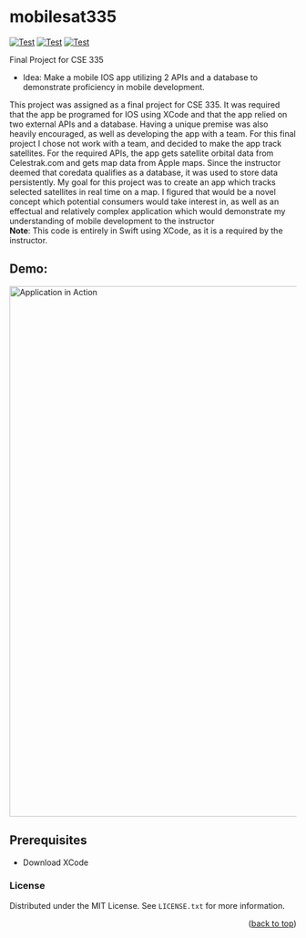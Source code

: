 <div id="top"></div>

<p align="center">
    <!--
    <a href="https://github.com/mnfitz-ASU/cse340redux/pulse" alt="Activity">
        <img src="https://img.shields.io/github/commit-activity/mnfitz-ASU/cse340redux" /></a>
    <a href="https://discord.gg/sKXHzHpq">
        <img src="https://img.shields.io/discord/308323056592486420?logo=discord"
            alt="chat on Discord"></a>
    --
    <a href="https://github.com/mnfitz-ASU/mnfitz-ASU/graphs/contributors" alt="Contributors">
        <img src="https://img.shields.io/github/contributors/mnfitz-ASU/mnfitz-ASU" /></a>    
    <a href="https://www.linkedin.com/in/matthew-n-fitzgerald/">
        <img src="https://img.shields.io/badge/-matthewf-blue?style=flat-square&logo=Linkedin&logoColor=white&link=https://www.linkedin.com/in/matthew-n-fitzgerald/"
            alt="follow on Linkedin"></a>
    -->
</p>

# mobilesat335

[![Test](https://img.shields.io/badge/Language-SwiftUI-green)]()
[![Test](https://img.shields.io/github/contributors/mnfitz-ASU/mnfitz-ASU)](https://github.com/mnfitz-ASU/mnfitz-ASU/graphs/contributors)
[![Test](https://img.shields.io/badge/-matthewf-blue?style=flat-square&logo=Linkedin&logoColor=white&link=https://www.linkedin.com/in/matthew-n-fitzgerald/)](https://www.linkedin.com/in/matthew-n-fitzgerald/)

Final Project for CSE 335
- Idea: Make a mobile IOS app utilizing 2 APIs and a database to demonstrate proficiency in mobile development.

This project was assigned as a final project for CSE 335. It was required that the app be programed for IOS using XCode and that the app relied on two external APIs and a database. Having a unique premise was also heavily encouraged, as well as developing the app with a team. For this final project I chose not work with a team, and decided to make the app track satellites. For the required APIs, the app gets satellite orbital data from Celestrak.com and gets map data from Apple maps. Since the instructor deemed that coredata qualifies as a database, it was used to store data persistently. My goal for this project was to create an app which tracks selected satellites in real time on a map. I figured that would be a novel concept which potential consumers would take interest in, as well as an effectual and relatively complex application which would demonstrate my understanding of mobile development to the instructor
<br/>
**Note**: This code is entirely in Swift using XCode, as it is a required by the instructor. 

## Demo: 
<img width="931" alt="Application in Action" class="center" src="https://user-images.githubusercontent.com/79553911/209892428-75c724f8-9416-4422-ac9c-9f43a8cdb789.mov">
</p>

## Prerequisites
- Download XCode
<!-- LICENSE -->
### License

Distributed under the MIT License. See `LICENSE.txt` for more information.

<p align="right">(<a href="#top">back to top</a>)</p>

<!-- MARKDOWN LINKS & IMAGES -->
<!-- https://www.markdownguide.org/basic-syntax/#reference-style-links -->
[contributors-shield]: https://img.shields.io/github/contributors/github_username/repo_name.svg?style=for-the-badge
[contributors-url]: https://github.com/github_username/repo_name/graphs/contributors
[forks-shield]: https://img.shields.io/github/forks/github_username/repo_name.svg?style=for-the-badge
[forks-url]: https://github.com/github_username/repo_name/network/members
[stars-shield]: https://img.shields.io/github/stars/github_username/repo_name.svg?style=for-the-badge
[stars-url]: https://github.com/github_username/repo_name/stargazers
[issues-shield]: https://img.shields.io/github/issues/github_username/repo_name.svg?style=for-the-badge
[issues-url]: https://github.com/github_username/repo_name/issues
[license-shield]: https://img.shields.io/github/license/github_username/repo_name.svg?style=for-the-badge
[license-url]: https://github.com/github_username/repo_name/blob/master/LICENSE.txt
[linkedin-shield]: https://img.shields.io/badge/-LinkedIn-black.svg?style=for-the-badge&logo=linkedin&colorB=555
[linkedin-url]: https://linkedin.com/in/linkedin_username
[product-screenshot]: images/screenshot.png
